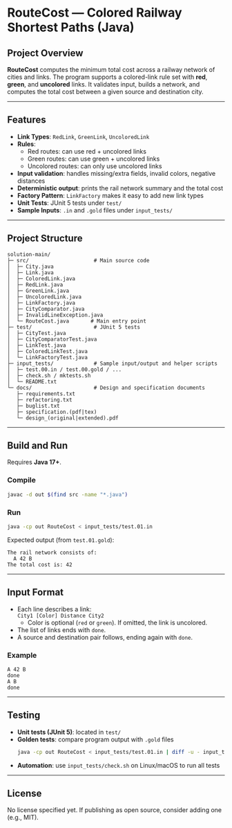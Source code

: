 # RouteCost — Colored Railway Shortest Paths (Java)

## Project Overview

**RouteCost** computes the minimum total cost across a railway network of cities and links. 
The program supports a colored-link rule set with **red**, **green**, and **uncolored** links. 
It validates input, builds a network, and computes the total cost between a given source and destination city.

---

## Features

- **Link Types**: `RedLink`, `GreenLink`, `UncoloredLink`
- **Rules**:
  - Red routes: can use red + uncolored links
  - Green routes: can use green + uncolored links
  - Uncolored routes: can only use uncolored links
- **Input validation**: handles missing/extra fields, invalid colors, negative distances
- **Deterministic output**: prints the rail network summary and the total cost
- **Factory Pattern**: `LinkFactory` makes it easy to add new link types
- **Unit Tests**: JUnit 5 tests under `test/`
- **Sample Inputs**: `.in` and `.gold` files under `input_tests/`

---

## Project Structure

```
solution-main/
├─ src/                     # Main source code
│  ├─ City.java
│  ├─ Link.java
│  ├─ ColoredLink.java
│  ├─ RedLink.java
│  ├─ GreenLink.java
│  ├─ UncoloredLink.java
│  ├─ LinkFactory.java
│  ├─ CityComparator.java
│  ├─ InvalidLineException.java
│  └─ RouteCost.java       # Main entry point
├─ test/                    # JUnit 5 tests
│  ├─ CityTest.java
│  ├─ CityComparatorTest.java
│  ├─ LinkTest.java
│  ├─ ColoredLinkTest.java
│  └─ LinkFactoryTest.java
├─ input_tests/             # Sample input/output and helper scripts
│  ├─ test.00.in / test.00.gold / ...
│  ├─ check.sh / mktests.sh
│  └─ README.txt
└─ docs/                    # Design and specification documents
   ├─ requirements.txt
   ├─ refactoring.txt
   ├─ buglist.txt
   ├─ specification.(pdf|tex)
   └─ design_(original|extended).pdf
```

---

## Build and Run

Requires **Java 17+**.

### Compile
```bash
javac -d out $(find src -name "*.java")
```

### Run
```bash
java -cp out RouteCost < input_tests/test.01.in
```

Expected output (from `test.01.gold`):
```
The rail network consists of:
  A 42 B
The total cost is: 42
```

---

## Input Format

- Each line describes a link:  
  `City1 [Color] Distance City2`  
  - Color is optional (`red` or `green`). If omitted, the link is uncolored.
- The list of links ends with `done`.
- A source and destination pair follows, ending again with `done`.

### Example
```
A 42 B
done
A B
done
```

---

## Testing

- **Unit tests (JUnit 5)**: located in `test/`
- **Golden tests**: compare program output with `.gold` files  
  ```bash
  java -cp out RouteCost < input_tests/test.01.in | diff -u - input_tests/test.01.gold
  ```
- **Automation**: use `input_tests/check.sh` on Linux/macOS to run all tests

---

## License

No license specified yet. If publishing as open source, consider adding one (e.g., MIT).
